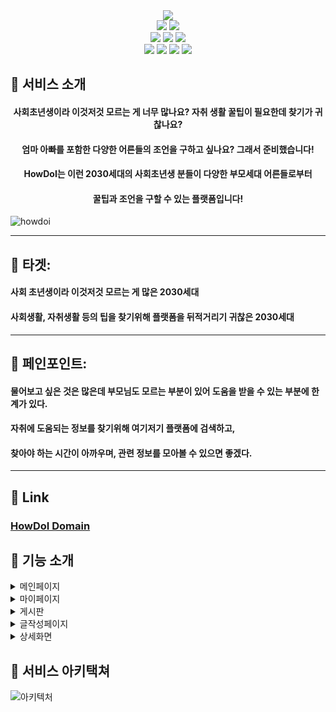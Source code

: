 <div align="center">
<img src="https://capsule-render.vercel.app/api?type=waving&color=auto&height=200&section=header&text=HowDoI&fontSize=90" />
</div>

<div align=center> 
  <img src="https://img.shields.io/badge/javascript-F7DF1E?style=for-the-badge&logo=javascript&logoColor=white">
  <img src="https://img.shields.io/badge/node.js-339933?style=for-the-badge&logo=node.js&logoColor=white">
  <br>
  
  <img src="https://img.shields.io/badge/json web tokens-000000?style=for-the-badge&logo=json web tokens&logoColor=white">
  <img src="https://img.shields.io/badge/sequelize-52B0E7?style=for-the-badge&logo=sequelize&logoColor=white">
  <img src="https://img.shields.io/badge/jest-C21325?style=for-the-badge&logo=jest&logoColor=white">
  <br>
  
  <img src="https://img.shields.io/badge/express-000000?style=for-the-badge&logo=express&logoColor=white">
  <img src="https://img.shields.io/badge/amazon rds-527FFF?style=for-the-badge&logo=amazon rds&logoColor=white">
  <img src="https://img.shields.io/badge/mysql-4479A1?style=for-the-badge&logo=mysql&logoColor=white">
  <img src="https://img.shields.io/badge/amazon s3-569A31?style=for-the-badge&logo=amazon s3&logoColor=white">

</div>
  
<div align="center>
  <p align="center>

## 🐶 서비스 소개
<div align="center">
  
#### 사회초년생이라 이것저것 모르는 게 너무 많나요? 자취 생활 꿀팁이 필요한데 찾기가 귀찮나요?
#### 엄마 아빠를 포함한 다양한 어른들의 조언을 구하고 싶나요? 그래서 준비했습니다!
#### HowDoI는 이런 2030세대의 사회초년생 분들이 다양한 부모세대 어른들로부터 
#### 꿀팁과 조언을 구할 수 있는 플랫폼입니다!
</div>

  ![howdoi](https://github.com/HowDoIProject/BE/assets/124577620/abefe508-efd2-4b55-b114-2b3694b2aa3f)
  
--------------------------------------------------------------------------------

## 🐶 타겟:
#### 사회 초년생이라 이것저것 모르는 게 많은 2030세대
#### 사회생활, 자취생활 등의 팁을 찾기위해 플랫폼을 뒤적거리기 귀찮은 2030세대

-----------------------------------------------------------------------------------

## 🐶 페인포인트:
#### 물어보고 싶은 것은 많은데 부모님도 모르는 부분이 있어 도움을 받을 수 있는 부분에 한계가 있다.
#### 자취에 도움되는 정보를 찾기위해 여기저기 플랫폼에 검색하고, 
#### 찾아야 하는 시간이 아까우며, 관련 정보를 모아볼 수 있으면 좋겠다.

----------------------------------------------------------------------------------------
## 🐶 Link
### [HowDoI Domain](https://howdoiapp.shop)

</p>
</div>

## 🐶 기능 소개

<details>
<summary> 메인페이지</summary>

#### ✔ 많은 도움됐어요를 받은 글 top5, 실시간 글 보기를 볼 수 있습니다.
#### ✔ 본인이 회원가입 때 작성한 정보를 바탕으로, 본인을 위한 추천글을 볼 수 있습니다.
#### ✔ 원하는 글을 검색해서 볼 수 있습니다.
#### ✔ 엄빠회원의 경우, 본인이 작성한 글 갯수, 댓글 갯수, 도움됐어요 갯수를 막대그래프 형식으로 볼 수 있습니다.
#### ✔ 스크랩 아이콘을 클릭하면, 본인이 스크랩한 글을 볼 수 있고, 스크랩 전체 취소도 할 수 있습니다.

</details>

<details>
<summary> 마이페이지</summary>
  
#### ✔ 본인이 작성한 글, 작성한 댓글, 채택된 댓글 내역을 볼 수 있습니다. 
#### ✔ 본인이 작성한 글을 수정하고 삭제할 수 있습니다. 
#### ✔ 엄빠회원의 경우, 본인이 작성한 글 갯수, 댓글 갯수, 도움됐어요 갯수를 막대그래프 형식으로 볼 수 있습니다. 

</details>

<details>
<summary> 게시판</summary>

#### ✔ 전체 글을 카테고리별(생활비, 자취끼니, 집안일) & 질문글(강아지회원글)/꿀팁글(엄빠회원글)별로 필터링해서 조회할 수 있습니다. 
#### ✔ 조회순으로 인기글을 볼 수 있습니다. 
#### ✔ 글에 좋아요, 스크랩을 할 수 있습니다. 

</details>

<details>
<summary> 글작성페이지 </summary>
  
#### ✔ 글의 카테고리(생활비, 자취끼니, 집안일 중 하나)를 설정하여 글의 제목, 내용을 필수적으로 작성하고, 이미지도 올릴 수 있습니다. 
#### ✔ 글 작성자가 강아지회원이면 질문글, 엄빠회원이면 꿀팁글로 자동설정됩니다. 

</details>

<details>
<summary> 상세화면</summary>

#### ✔ 글을 좋아요하거나 스크랩할 수 있습니다. 
#### ✔ 글에 댓글 작성 시 댓글 내용과 함께 이미지를 올릴 수 있고, 본인이 작성한 댓글 수정&삭제가 가능합니다. 
#### ✔ 글 작성자는 본인 글에 달린 댓글 중에서 채택을 할 수 있습니다. 댓글 채택 후 취소가 불가능합니다. 
#### ✔ 채택된 댓글은 모두 다 볼 수 있습니다. 

</details>

## 🐶 서비스 아키택쳐
![아키텍처](https://github.com/HowDoIProject/BE/assets/124577620/6fd02b31-7048-44f9-bd27-998f858a72c3)



